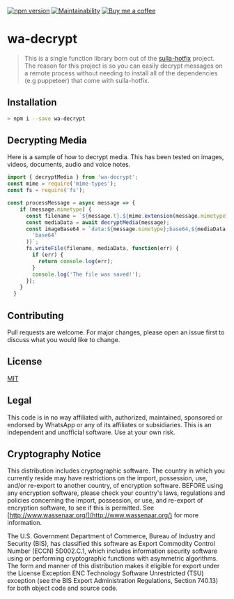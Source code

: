 [![npm version](https://img.shields.io/npm/v/wa-decrypt.svg?color=green)](https://www.npmjs.com/package/wa-decrypt)
[![Maintainability](https://api.codeclimate.com/v1/badges/a452db764ce137f35e99/maintainability)](https://codeclimate.com/github/smashah/wa-decrypt/maintainability)
[![Buy me a coffee][buymeacoffee-shield]][buymeacoffee]

# wa-decrypt

> This is a single function library born out of the [sulla-hotfix](https://github.com/smashah/sulla) project. The reason for this project is so you can easily decrypt messages on a remote process without needing to install all of the dependencies (e.g puppeteer) that come with sulla-hotfix.

## Installation

```bash
> npm i --save wa-decrypt
```

## Decrypting Media

Here is a sample of how to decrypt media. This has been tested on images, videos, documents, audio and voice notes.

```javascript
import { decryptMedia } from 'wa-decrypt';
const mime = require('mime-types');
const fs = require('fs');

const processMessage = async message => {
    if (message.mimetype) {
      const filename = `${message.t}.${mime.extension(message.mimetype)}`;
      const mediaData = await decryptMedia(message);
      const imageBase64 = `data:${message.mimetype};base64,${mediaData.toString(
        'base64'
      )}`;
      fs.writeFile(filename, mediaData, function(err) {
        if (err) {
          return console.log(err);
        }
        console.log('The file was saved!');
      });
    }
  }
```

## Contributing

Pull requests are welcome. For major changes, please open an issue first to discuss what you would like to change.

## License

[MIT](https://choosealicense.com/licenses/mit/)


## Legal

This code is in no way affiliated with, authorized, maintained, sponsored or endorsed by WhatsApp or any of its affiliates or subsidiaries. This is an independent and unofficial software. Use at your own risk.

## Cryptography Notice

This distribution includes cryptographic software. The country in which you currently reside may have restrictions on the import, possession, use, and/or re-export to another country, of encryption software. BEFORE using any encryption software, please check your country's laws, regulations and policies concerning the import, possession, or use, and re-export of encryption software, to see if this is permitted. See [http://www.wassenaar.org/](http://www.wassenaar.org/) for more information.

The U.S. Government Department of Commerce, Bureau of Industry and Security (BIS), has classified this software as Export Commodity Control Number (ECCN) 5D002.C.1, which includes information security software using or performing cryptographic functions with asymmetric algorithms. The form and manner of this distribution makes it eligible for export under the License Exception ENC Technology Software Unrestricted (TSU) exception (see the BIS Export Administration Regulations, Section 740.13) for both object code and source code.

[buymeacoffee-shield]: https://www.buymeacoffee.com/assets/img/guidelines/download-assets-sm-2.svg
[buymeacoffee]: https://www.buymeacoffee.com/smashah